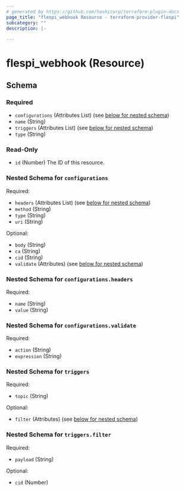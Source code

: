 ```yaml
---
# generated by https://github.com/hashicorp/terraform-plugin-docs
page_title: "flespi_webhook Resource - terraform-provider-flespi"
subcategory: ""
description: |-
  
---
```


# flespi_webhook (Resource)





<!-- schema generated by tfplugindocs -->
## Schema

### Required

- `configurations` (Attributes List) (see [below for nested schema](#nestedatt--configurations))
- `name` (String)
- `triggers` (Attributes List) (see [below for nested schema](#nestedatt--triggers))
- `type` (String)

### Read-Only

- `id` (Number) The ID of this resource.

<a id="nestedatt--configurations"></a>
### Nested Schema for `configurations`

Required:

- `headers` (Attributes List) (see [below for nested schema](#nestedatt--configurations--headers))
- `method` (String)
- `type` (String)
- `uri` (String)

Optional:

- `body` (String)
- `ca` (String)
- `cid` (String)
- `validate` (Attributes) (see [below for nested schema](#nestedatt--configurations--validate))

<a id="nestedatt--configurations--headers"></a>
### Nested Schema for `configurations.headers`

Required:

- `name` (String)
- `value` (String)


<a id="nestedatt--configurations--validate"></a>
### Nested Schema for `configurations.validate`

Required:

- `action` (String)
- `expression` (String)



<a id="nestedatt--triggers"></a>
### Nested Schema for `triggers`

Required:

- `topic` (String)

Optional:

- `filter` (Attributes) (see [below for nested schema](#nestedatt--triggers--filter))

<a id="nestedatt--triggers--filter"></a>
### Nested Schema for `triggers.filter`

Required:

- `payload` (String)

Optional:

- `cid` (Number)
